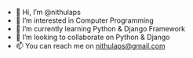 - 👋 Hi, I’m @nithulaps
- 👀 I’m interested in Computer Programming
- 🌱 I’m currently learning Python & Django Framework
- 💞️ I’m looking to collaborate on Python & Django
- 📫 You can reach me on nithulaps@gmail.com

<!---
nithulaps/nithulaps is a ✨ special ✨ repository because its `README.md` (this file) appears on your GitHub profile.
You can click the Preview link to take a look at your changes.
--->
